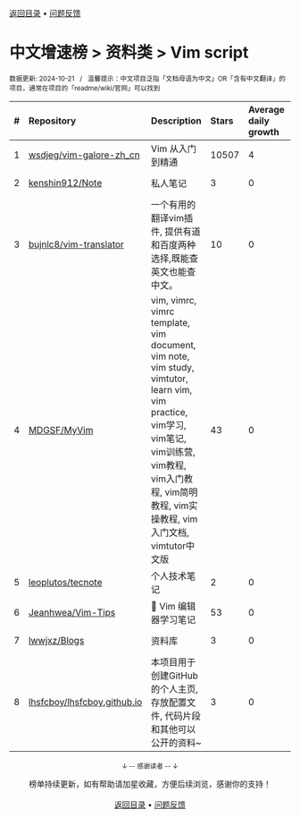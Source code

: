 <a href="https://gitee.com/GrowingGit/GitHub-Chinese-Top-Charts#github中文排行榜">返回目录</a> • <a href="/content/docs/feedback.md">问题反馈</a>

# 中文增速榜 > 资料类 > Vim script
<sub>数据更新: 2024-10-21&nbsp;&nbsp;&nbsp;/&nbsp;&nbsp;&nbsp;温馨提示：中文项目泛指「文档母语为中文」OR「含有中文翻译」的项目，通常在项目的「readme/wiki/官网」可以找到</sub>

|#|Repository|Description|Stars|Average daily growth|Updated|
|:-|:-|:-|:-|:-|:-|
|1|[wsdjeg/vim-galore-zh_cn](https://github.com/wsdjeg/vim-galore-zh_cn)|Vim 从入门到精通|10507|4|2024-07-06|
|2|[kenshin912/Note](https://github.com/kenshin912/Note)|私人笔记|3|0|2024-07-19|
|3|[bujnlc8/vim-translator](https://github.com/bujnlc8/vim-translator)|一个有用的翻译vim插件, 提供有道和百度两种选择,既能查英文也能查中文。|10|0|2024-08-09|
|4|[MDGSF/MyVim](https://github.com/MDGSF/MyVim)|vim, vimrc, vimrc template, vim document, vim note, vim study, vimtutor, learn vim, vim practice, vim学习, vim笔记, vim训练营, vim教程, vim入门教程, vim简明教程, vim实操教程, vim入门文档, vimtutor中文版|43|0|2024-10-12|
|5|[leoplutos/tecnote](https://github.com/leoplutos/tecnote)|个人技术笔记|2|0|2024-10-18|
|6|[Jeanhwea/Vim-Tips](https://github.com/Jeanhwea/Vim-Tips)|📝 Vim 编辑器学习笔记|53|0|2024-06-03|
|7|[lwwjxz/Blogs](https://github.com/lwwjxz/Blogs)|资料库|3|0|2024-07-21|
|8|[lhsfcboy/lhsfcboy.github.io](https://github.com/lhsfcboy/lhsfcboy.github.io)|本项目用于创建GitHub的个人主页, 存放配置文件, 代码片段和其他可以公开的资料~|3|0|2024-09-14|

<div align="center">
    <p><sub>↓ -- 感谢读者 -- ↓</sub></p>
    榜单持续更新，如有帮助请加星收藏，方便后续浏览，感谢你的支持！
</div>

<br/>

<div align="center"><a href="https://gitee.com/GrowingGit/GitHub-Chinese-Top-Charts#github中文排行榜">返回目录</a> • <a href="/content/docs/feedback.md">问题反馈</a></div>
